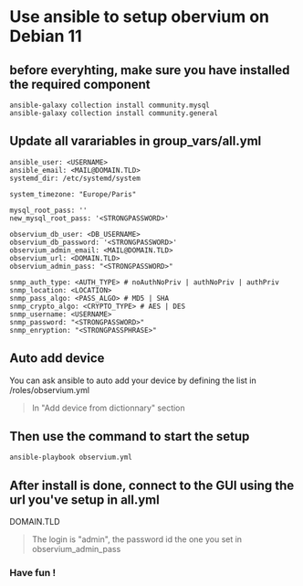 # Use ansible to setup obervium on Debian 11

## before everyhting, make sure you have installed the required component

    ansible-galaxy collection install community.mysql 
    ansible-galaxy collection install community.general

## Update all varariables in group_vars/all.yml

    ansible_user: <USERNAME>
    ansible_email: <MAIL@DOMAIN.TLD>
    systemd_dir: /etc/systemd/system

    system_timezone: "Europe/Paris"

    mysql_root_pass: ''
    new_mysql_root_pass: '<STRONGPASSWORD>'

    observium_db_user: <DB_USERNAME>
    observium_db_password: '<STRONGPASSWORD>'
    observium_admin_email: <MAIL@DOMAIN.TLD>
    observium_url: <DOMAIN.TLD>
    observium_admin_pass: "<STRONGPASSWORD>"

    snmp_auth_type: <AUTH_TYPE> # noAuthNoPriv | authNoPriv | authPriv
    snmp_location: <LOCATION>
    snmp_pass_algo: <PASS_ALGO> # MD5 | SHA
    snmp_crypto_algo: <CRYPTO_TYPE> # AES | DES
    snmp_username: <USERNAME>
    snmp_password: "<STRONGPASSWORD>"
    snmp_enryption: "<STRONGPASSPHRASE>"

## Auto add device
You can ask ansible to auto add your device by defining the list in /roles/observium.yml

> In "Add device from dictionnary" section

## Then use the command to start the setup
    ansible-playbook observium.yml

## After install is done, connect to the GUI using the url you've setup in all.yml
DOMAIN.TLD

> The login is "admin", the password id the one you set in observium_admin_pass

### Have fun !